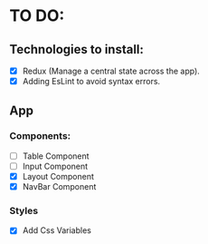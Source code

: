 # TO DO:

## Technologies to install:

- [x] Redux (Manage a central state across the app).
- [x] Adding EsLint to avoid syntax errors.

## App

### Components:

- [ ] Table Component
- [ ] Input Component
- [x] Layout Component
- [x] NavBar Component

### Styles

- [x] Add Css Variables
